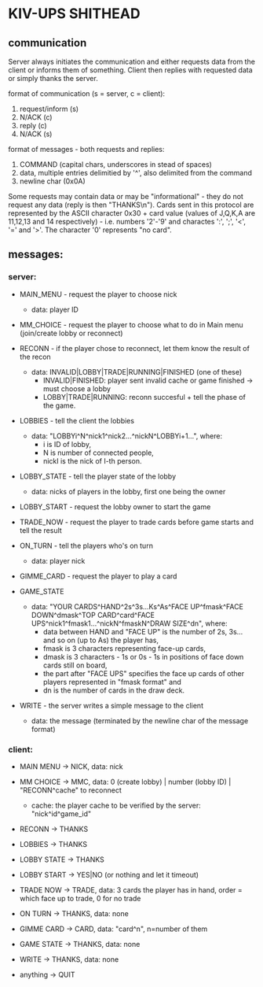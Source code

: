 # KIV-UPS SHITHEAD 

## communication
Server always initiates the communication and either requests data from the client or informs them of something. Client then replies with requested data or simply thanks the server.

format of communication (s = server, c = client):
  1. request/inform (s)
  2. N/ACK (c)
  3. reply (c)
  4. N/ACK (s)

format of messages - both requests and replies:
  1. COMMAND (capital chars, underscores in stead of spaces)
  2. data, multiple entries delimitied by '^', also delimited from the command 
  3. newline char (0x0A)

Some requests may contain data or may be "informational" - they do not request any data (reply is then "THANKS\n").
Cards sent in this protocol are represented by the ASCII character 0x30 + card value (values of J,Q,K,A are 11,12,13 and 14 respectively) - i.e. numbers '2'-'9' and charactes ':', ';', '<', '=' and '>'. The character '0' represents "no card".

## messages: 
### server:
  - MAIN_MENU - request the player to choose nick
     - data: player ID
  - MM_CHOICE - request the player to choose what to do in Main menu (join/create lobby or reconnect)
  - RECONN - if the player chose to reconnect, let them know the result of the recon
    - data: INVALID|LOBBY|TRADE|RUNNING|FINISHED (one of these)
      - INVALID|FINISHED: player sent invalid cache or game finished -> must choose a lobby
      - LOBBY|TRADE|RUNNING: reconn succesful + tell the phase of the game.

  - LOBBIES - tell the client the lobbies
     - data: "LOBBYi^N^nick1^nick2...^nickN^LOBBYi+1...", where:
       - i is ID of lobby, 
       - N is number of connected people, 
       - nickI is the nick of I-th person.
  - LOBBY_STATE - tell the player state of the lobby
     - data: nicks of players in the lobby, first one being the owner
  - LOBBY_START - request the lobby owner to start the game

  - TRADE_NOW - request the player to trade cards before game starts and tell the result
  - ON_TURN - tell the players who's on turn
     - data: player nick
  - GIMME_CARD - request the player to play a card
  - GAME_STATE 
      - data: "YOUR CARDS^HAND^2s^3s...Ks^As^FACE UP^fmask^FACE DOWN^dmask^TOP CARD^card^FACE UPS^nick1^fmask1...^nickN^fmaskN^DRAW SIZE^dn", where: 
        - data between HAND and "FACE UP" is the number of 2s, 3s... and so on (up to As) the player has, 
        - fmask is 3 characters representing face-up cards, 
        - dmask is 3 characters - 1s or 0s - 1s in positions of face down cards still on board, 
        - the part after "FACE UPS" specifies the face up cards of other players represented in "fmask format" and 
        - dn is the number of cards in the draw deck.

  - WRITE - the server writes a simple message to the client
     - data: the message (terminated by the newline char of the message format)

### client:
 - MAIN MENU ->  NICK, data: nick
 - MM CHOICE -> MMC, data: 0 (create lobby) | number (lobby ID) | "RECONN^cache" to reconnect
    - cache: the player cache to be verified by the server: "nick^id^game_id"
 - RECONN -> THANKS

 - LOBBIES -> THANKS
 - LOBBY STATE -> THANKS
 - LOBBY START -> YES|NO (or nothing and let it timeout)

 - TRADE NOW -> TRADE, data: 3 cards the player has in hand, order = which face up to trade, 0 for no trade
 - ON TURN -> THANKS, data: none
 - GIMME CARD -> CARD, data: "card^n", n=number of them
 - GAME STATE -> THANKS, data: none

 - WRITE -> THANKS, data: none
 - anything -> QUIT